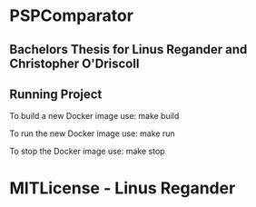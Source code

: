 # PSPComparator
## Bachelors Thesis for Linus Regander and Christopher O'Driscoll

## Running Project

To build a new Docker image use: make build

To run the new Docker image use: make run

To stop the Docker image use: make stop

# MITLicense - Linus Regander